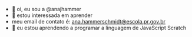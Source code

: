 - 👋 oi, eu sou a @anajhammer
- 👀 estou interessada em aprender
- meu email de contato é: ana.hammerschmidt@escola.pr.gov.br
- 🌱 eu estou aprendendo a programar a linguagem de JavaScript Scratch

